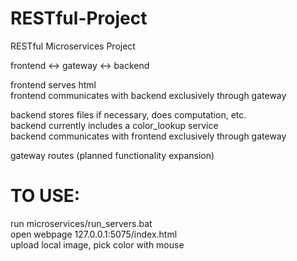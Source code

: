 
# RESTful-Project
RESTful Microservices Project

frontend <-> gateway <-> backend

frontend serves html</br>
frontend communicates with backend exclusively through gateway

backend stores files if necessary, does computation, etc.</br>
backend currently includes a color_lookup service</br>
backend communicates with frontend exclusively through gateway</br>

gateway routes (planned functionality expansion)

# TO USE:
run microservices/run_servers.bat</br>
open webpage 127.0.0.1:5075/index.html</br>
upload local image, pick color with mouse</br>

